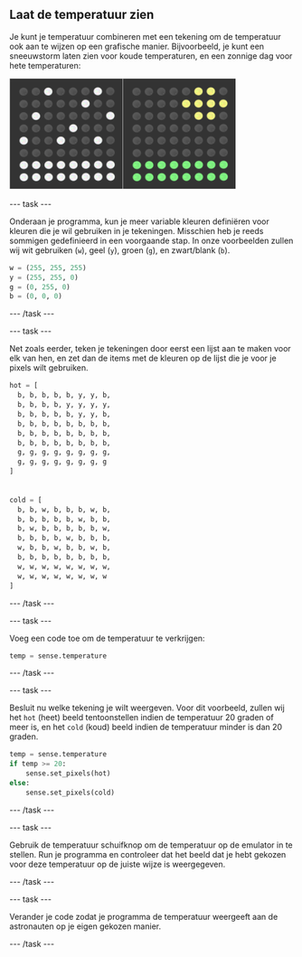 ## Laat de temperatuur zien

Je kunt je temperatuur combineren met een tekening om de temperatuur ook aan te wijzen op een grafische manier. Bijvoorbeeld, je kunt een sneeuwstorm laten zien voor koude temperaturen, en een zonnige dag voor hete temperaturen:

![Heet en koud](images/hot-and-cold.png)

--- task ---

Onderaan je programma, kun je meer variable kleuren definiëren voor kleuren die je wil gebruiken in je tekeningen. Misschien heb je reeds sommigen gedefinieerd in een voorgaande stap. In onze voorbeelden zullen wij wit gebruiken (`w`), geel (`y`), groen (`g`), en zwart/blank (`b`).

```python
w = (255, 255, 255)
y = (255, 255, 0)
g = (0, 255, 0)
b = (0, 0, 0)
```

--- /task ---

--- task ---

Net zoals eerder, teken je tekeningen door eerst een lijst aan te maken voor elk van hen, en zet dan de items met de kleuren op de lijst die je voor je pixels wilt gebruiken.

```python
hot = [
  b, b, b, b, b, y, y, b,
  b, b, b, b, y, y, y, y,
  b, b, b, b, b, y, y, b,
  b, b, b, b, b, b, b, b,
  b, b, b, b, b, b, b, b,
  b, b, b, b, b, b, b, b,
  g, g, g, g, g, g, g, g,
  g, g, g, g, g, g, g, g
]


cold = [
  b, b, w, b, b, b, w, b,
  b, b, b, b, b, w, b, b,
  b, w, b, b, b, b, b, w,
  b, b, b, b, w, b, b, b,
  w, b, b, w, b, b, w, b,
  b, b, b, b, b, b, b, b,
  w, w, w, w, w, w, w, w,
  w, w, w, w, w, w, w, w
]
```

--- /task ---

--- task ---

Voeg een code toe om de temperatuur te verkrijgen:

```python
temp = sense.temperature
```

--- /task ---

--- task ---

Besluit nu welke tekening je wilt weergeven. Voor dit voorbeeld, zullen wij het `hot` (heet) beeld tentoonstellen indien de temperatuur 20 graden of meer is, en het `cold` (koud) beeld indien de temperatuur minder is dan 20 graden.

```python
temp = sense.temperature
if temp >= 20:
    sense.set_pixels(hot)
else:
    sense.set_pixels(cold)
```

--- /task ---

--- task ---

Gebruik de temperatuur schuifknop om de temperatuur op de emulator in te stellen. Run je programma en controleer dat het beeld dat je hebt gekozen voor deze temperatuur op de juiste wijze is weergegeven.

--- /task ---

--- task ---

Verander je code zodat je programma de temperatuur weergeeft aan de astronauten op je eigen gekozen manier.

--- /task ---